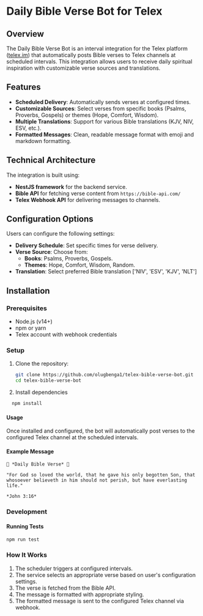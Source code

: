 # Daily Bible Verse Bot for Telex

## Overview

The Daily Bible Verse Bot is an interval integration for the Telex platform ([telex.im](https://telex.im)) that automatically posts Bible verses to Telex channels at scheduled intervals. This integration allows users to receive daily spiritual inspiration with customizable verse sources and translations.

## Features

- **Scheduled Delivery**: Automatically sends verses at configured times.
- **Customizable Sources**: Select verses from specific books (Psalms, Proverbs, Gospels) or themes (Hope, Comfort, Wisdom).
- **Multiple Translations**: Support for various Bible translations (KJV, NIV, ESV, etc.).
- **Formatted Messages**: Clean, readable message format with emoji and markdown formatting.

## Technical Architecture

The integration is built using:

- **NestJS framework** for the backend service.
- **Bible API** for fetching verse content from `https://bible-api.com/`
- **Telex Webhook API** for delivering messages to channels.

## Configuration Options

Users can configure the following settings:

- **Delivery Schedule**: Set specific times for verse delivery.
- **Verse Source**: Choose from:
  - **Books**: Psalms, Proverbs, Gospels.
  - **Themes**: Hope, Comfort, Wisdom, Random.
- **Translation**: Select preferred Bible translation ['NIV', 'ESV', 'KJV', 'NLT']

## Installation

### Prerequisites

- Node.js (v14+)
- npm or yarn
- Telex account with webhook credentials

### Setup

1. Clone the repository:

   ```bash
   git clone https://github.com/olugbenga1/telex-bible-verse-bot.git
   cd telex-bible-verse-bot

   ```

2. Install dependencies

```bash
  npm install
```

#### Usage

Once installed and configured, the bot will automatically post verses to the configured Telex channel at the scheduled intervals.

#### Example Message

```
📖 *Daily Bible Verse* 📖

"For God so loved the world, that he gave his only begotten Son, that whosoever believeth in him should not perish, but have everlasting life."

*John 3:16*
```

### Development

#### Running Tests

```bash
npm run test
```

### How It Works

1. The scheduler triggers at configured intervals.
1. The service selects an appropriate verse based on user's configuration settings.
1. The verse is fetched from the Bible API.
1. The message is formatted with appropriate styling.
1. The formatted message is sent to the configured Telex channel via webhook.
